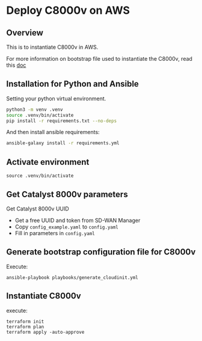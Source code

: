 # Deploy C8000v on AWS

## Overview

This is to instantiate C8000v in AWS.

For more information on bootstrap file used to instantiate the C8000v, read this [doc](docs/C8000v-bootstrap.md)

## Installation for Python and Ansible

Setting your python virtual environment.

```bash
python3 -m venv .venv
source .venv/bin/activate
pip install -r requirements.txt --no-deps
```

And then install ansible requirements:

```bash
ansible-galaxy install -r requirements.yml
```

## Activate environment

```shell
source .venv/bin/activate
```

## Get Catalyst 8000v parameters

Get Catalyst 8000v UUID

- Get a free UUID and token from SD-WAN Manager
- Copy `config_example.yaml` to `config.yaml`
- Fill in parameters in `config.yaml`

## Generate bootstrap configuration file for C8000v

Execute:

```shell
ansible-playbook playbooks/generate_cloudinit.yml
```

## Instantiate C8000v

execute:

```shell
terraform init
terraform plan
terraform apply -auto-approve
```
